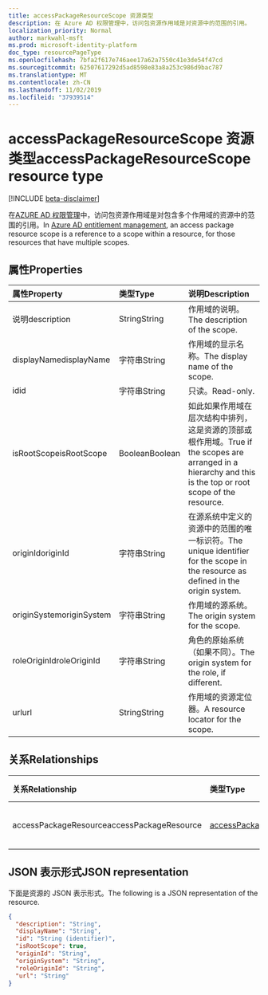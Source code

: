 ```yaml
---
title: accessPackageResourceScope 资源类型
description: 在 Azure AD 权限管理中，访问包资源作用域是对资源中的范围的引用。
localization_priority: Normal
author: markwahl-msft
ms.prod: microsoft-identity-platform
doc_type: resourcePageType
ms.openlocfilehash: 7bfa2f617e746aee17a62a7550c41e3de54f47cd
ms.sourcegitcommit: 62507617292d5ad8598e83a8a253c986d9bac787
ms.translationtype: MT
ms.contentlocale: zh-CN
ms.lasthandoff: 11/02/2019
ms.locfileid: "37939514"
---
```

# <a name="accesspackageresourcescope-resource-type"></a><span data-ttu-id="12c31-103">accessPackageResourceScope 资源类型</span><span class="sxs-lookup"><span data-stu-id="12c31-103">accessPackageResourceScope resource type</span></span>

[!INCLUDE [beta-disclaimer](../../includes/beta-disclaimer.md)]

<span data-ttu-id="12c31-104">在[AZURE AD 权限管理](entitlementmanagement-root.md)中，访问包资源作用域是对包含多个作用域的资源中的范围的引用。</span><span class="sxs-lookup"><span data-stu-id="12c31-104">In [Azure AD entitlement management](entitlementmanagement-root.md), an access package resource scope is a reference to a scope within a resource, for those resources that have multiple scopes.</span></span>

## <a name="properties"></a><span data-ttu-id="12c31-105">属性</span><span class="sxs-lookup"><span data-stu-id="12c31-105">Properties</span></span>

| <span data-ttu-id="12c31-106">属性</span><span class="sxs-lookup"><span data-stu-id="12c31-106">Property</span></span>     | <span data-ttu-id="12c31-107">类型</span><span class="sxs-lookup"><span data-stu-id="12c31-107">Type</span></span>        | <span data-ttu-id="12c31-108">说明</span><span class="sxs-lookup"><span data-stu-id="12c31-108">Description</span></span> |
|:-------------|:------------|:------------|
|<span data-ttu-id="12c31-109">说明</span><span class="sxs-lookup"><span data-stu-id="12c31-109">description</span></span>|<span data-ttu-id="12c31-110">String</span><span class="sxs-lookup"><span data-stu-id="12c31-110">String</span></span>|<span data-ttu-id="12c31-111">作用域的说明。</span><span class="sxs-lookup"><span data-stu-id="12c31-111">The description of the scope.</span></span>|
|<span data-ttu-id="12c31-112">displayName</span><span class="sxs-lookup"><span data-stu-id="12c31-112">displayName</span></span>|<span data-ttu-id="12c31-113">字符串</span><span class="sxs-lookup"><span data-stu-id="12c31-113">String</span></span>|<span data-ttu-id="12c31-114">作用域的显示名称。</span><span class="sxs-lookup"><span data-stu-id="12c31-114">The display name of the scope.</span></span>|
|<span data-ttu-id="12c31-115">id</span><span class="sxs-lookup"><span data-stu-id="12c31-115">id</span></span>|<span data-ttu-id="12c31-116">字符串</span><span class="sxs-lookup"><span data-stu-id="12c31-116">String</span></span>| <span data-ttu-id="12c31-117">只读。</span><span class="sxs-lookup"><span data-stu-id="12c31-117">Read-only.</span></span>|
|<span data-ttu-id="12c31-118">isRootScope</span><span class="sxs-lookup"><span data-stu-id="12c31-118">isRootScope</span></span>|<span data-ttu-id="12c31-119">Boolean</span><span class="sxs-lookup"><span data-stu-id="12c31-119">Boolean</span></span>|<span data-ttu-id="12c31-120">如此如果作用域在层次结构中排列，这是资源的顶部或根作用域。</span><span class="sxs-lookup"><span data-stu-id="12c31-120">True if the scopes are arranged in a hierarchy and this is the top or root scope of the resource.</span></span>|
|<span data-ttu-id="12c31-121">originId</span><span class="sxs-lookup"><span data-stu-id="12c31-121">originId</span></span>|<span data-ttu-id="12c31-122">字符串</span><span class="sxs-lookup"><span data-stu-id="12c31-122">String</span></span>|<span data-ttu-id="12c31-123">在源系统中定义的资源中的范围的唯一标识符。</span><span class="sxs-lookup"><span data-stu-id="12c31-123">The unique identifier for the scope in the resource as defined in the origin system.</span></span>|
|<span data-ttu-id="12c31-124">originSystem</span><span class="sxs-lookup"><span data-stu-id="12c31-124">originSystem</span></span>|<span data-ttu-id="12c31-125">字符串</span><span class="sxs-lookup"><span data-stu-id="12c31-125">String</span></span>|<span data-ttu-id="12c31-126">作用域的源系统。</span><span class="sxs-lookup"><span data-stu-id="12c31-126">The origin system for the scope.</span></span>|
|<span data-ttu-id="12c31-127">roleOriginId</span><span class="sxs-lookup"><span data-stu-id="12c31-127">roleOriginId</span></span>|<span data-ttu-id="12c31-128">字符串</span><span class="sxs-lookup"><span data-stu-id="12c31-128">String</span></span>|<span data-ttu-id="12c31-129">角色的原始系统（如果不同）。</span><span class="sxs-lookup"><span data-stu-id="12c31-129">The origin system for the role, if different.</span></span>|
|<span data-ttu-id="12c31-130">url</span><span class="sxs-lookup"><span data-stu-id="12c31-130">url</span></span>|<span data-ttu-id="12c31-131">String</span><span class="sxs-lookup"><span data-stu-id="12c31-131">String</span></span>|<span data-ttu-id="12c31-132">作用域的资源定位器。</span><span class="sxs-lookup"><span data-stu-id="12c31-132">A resource locator for the scope.</span></span>|

## <a name="relationships"></a><span data-ttu-id="12c31-133">关系</span><span class="sxs-lookup"><span data-stu-id="12c31-133">Relationships</span></span>

| <span data-ttu-id="12c31-134">关系</span><span class="sxs-lookup"><span data-stu-id="12c31-134">Relationship</span></span> | <span data-ttu-id="12c31-135">类型</span><span class="sxs-lookup"><span data-stu-id="12c31-135">Type</span></span>        | <span data-ttu-id="12c31-136">描述</span><span class="sxs-lookup"><span data-stu-id="12c31-136">Description</span></span> |
|:-------------|:------------|:------------|
|<span data-ttu-id="12c31-137">accessPackageResource</span><span class="sxs-lookup"><span data-stu-id="12c31-137">accessPackageResource</span></span>|[<span data-ttu-id="12c31-138">accessPackageResource</span><span class="sxs-lookup"><span data-stu-id="12c31-138">accessPackageResource</span></span>](accesspackageresource.md)| <span data-ttu-id="12c31-p101">只读。可为空。</span><span class="sxs-lookup"><span data-stu-id="12c31-p101">Read-only. Nullable.</span></span>|

## <a name="json-representation"></a><span data-ttu-id="12c31-141">JSON 表示形式</span><span class="sxs-lookup"><span data-stu-id="12c31-141">JSON representation</span></span>

<span data-ttu-id="12c31-142">下面是资源的 JSON 表示形式。</span><span class="sxs-lookup"><span data-stu-id="12c31-142">The following is a JSON representation of the resource.</span></span>

<!-- {
  "blockType": "resource",
  "optionalProperties": [

  ],
  "@odata.type": "microsoft.graph.accessPackageResourceScope",
  "baseType": "",
  "keyProperty": "id"
}-->

```json
{
  "description": "String",
  "displayName": "String",
  "id": "String (identifier)",
  "isRootScope": true,
  "originId": "String",
  "originSystem": "String",
  "roleOriginId": "String",
  "url": "String"
}
```

<!-- uuid: 16cd6b66-4b1a-43a1-adaf-3a886856ed98
2019-02-04 14:57:30 UTC -->
<!-- {
  "type": "#page.annotation",
  "description": "accessPackageResourceScope resource",
  "keywords": "",
  "section": "documentation",
  "tocPath": ""
}-->
